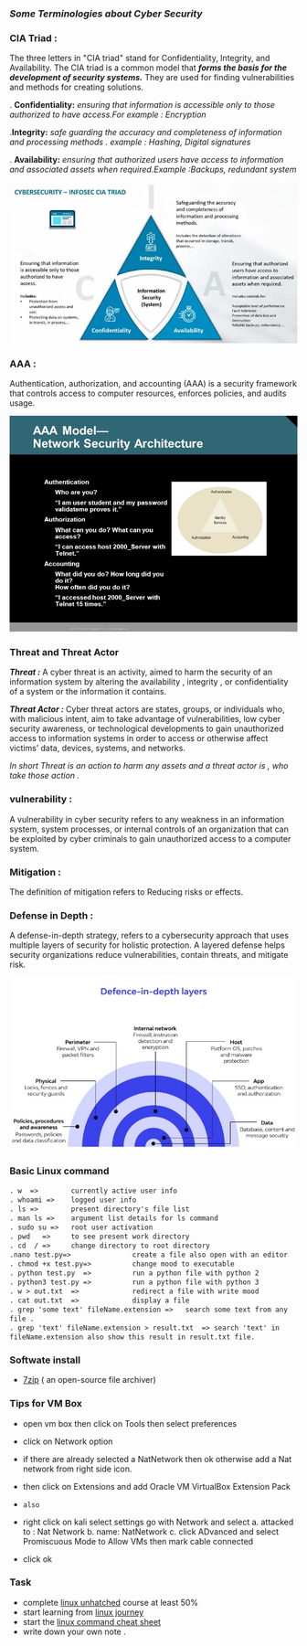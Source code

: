 ### _Some Terminologies about Cyber Security_

### **CIA Triad :**
 The three letters in "CIA triad" stand for Confidentiality, Integrity, and Availability. The CIA triad is a common model that ***forms the basis for the development of security systems.*** They are used for finding vulnerabilities and methods for creating solutions.

  . **Confidentiality:** _ensuring that information is accessible only to those authorized to have access.For example : Encryption_

  .**Integrity:** _safe guarding the accuracy and completeness of information and processing methods . example : Hashing, Digital signatures_
  
  . **Availability:** _ensuring that authorized users have access to information and associated assets when required.Example :Backups, redundant system_
 
 ![CIA Triad](../Images/CIA-Triad.jpg)

 
### **AAA :**
Authentication, authorization, and accounting (AAA) is a security framework that controls access to computer resources, enforces policies, and audits usage.

![AAA](../Images/AAA.jpg)

### **Threat and Threat Actor**

  ***Threat :*** A cyber threat is an activity,  aimed to harm  the security of an information system by altering the availability , integrity , or confidentiality  of a system or the information it contains.

 ***Threat Actor :*** Cyber threat actors are states, groups, or individuals who, with malicious intent, aim to take advantage of vulnerabilities, low cyber security awareness, or technological developments to gain unauthorized access to information systems in order to access or otherwise affect victims’ data, devices, systems, and networks. 

 _In short Threat is an action to harm any assets and a threat actor is , who   take those action ._

### **vulnerability :** 
  A vulnerability in cyber security refers to any weakness in an information system, system processes, or internal controls of an organization that can be exploited by cyber criminals to gain unauthorized access to a computer system. 

### **Mitigation :** 
  The definition of mitigation refers to Reducing risks or effects. 

### **Defense in Depth :** 
A defense-in-depth strategy,   refers to a cybersecurity approach that uses multiple layers of security for holistic protection.
A layered defense helps security organizations reduce vulnerabilities, contain threats, and mitigate risk.

![defence in depth](../Images/Defense_in_Depth_Layer.jpg)


### **Basic Linux command** 
  ```
  . w  =>        currently active user info 
  . whoami =>    logged user info
  . ls =>        present directory's file list
  . man ls =>    argument list details for ls command
  . sudo su =>   root user activation
  . pwd   =>     to see present work directory
  . cd  / =>     change directory to root directory
  .nano test.py=>               create a file also open with an editor
  . chmod +x test.py=>          change mood to executable 
  . python test.py  =>          run a python file with python 2
  . python3 test.py =>          run a python file with python 3
  . w > out.txt  =>             redirect a file with write mood
  . cat out.txt  =>             display a file 
  . grep 'some text' fileName.extension =>   search some text from any file .
  . grep 'text' fileName.extension > result.txt  => search 'text' in fileName.extension also show this result in result.txt file.

  ```

### **Softwate install**
 - [7zip](https://www.7-zip.org/download.html)  ( an open-source file archiver)
 

### **Tips for VM Box**
 - open vm box then click on Tools then select preferences 
 - click on Network option 
 - if there are already selected a NatNetwork then ok otherwise add a Nat network from right side icon.
 - then click on Extensions and add Oracle VM VirtualBox Extension Pack

- `also` 
- right click on kali select settings go with Network and select 
      a. attacked to : Nat Network
      b. name:  NatNetwork
      c. click ADvanced and select Promiscuous Mode to Allow VMs then mark cable connected 
- click ok

### **Task**
 - complete [linux unhatched](https://www.netacad.com/courses/os-it/ndg-linux-unhatched) course at least 50%
 - start learning from  [linux journey](https://linuxjourney.com/lesson/the-shell)
 - start the [linux command cheat sheet](../Book/LinuxCommandLineCheatSheet.pdf)
 - write down  your own note .